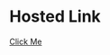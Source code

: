 # Hosted Link

[Click Me](https://varunarora137.github.io/node_assignments/day5_random_joke/frontend/index.html)
